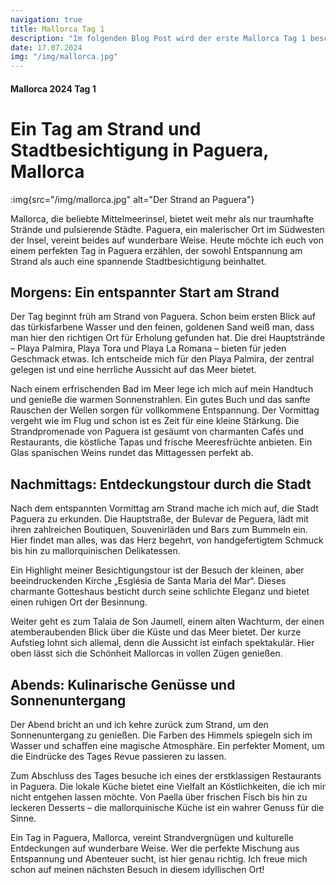 ```yaml
---
navigation: true
title: Mallorca Tag 1
description: "Im folgenden Blog Post wird der erste Mallorca Tag 1 beschrieben"
date: 17.07.2024
img: "/img/mallorca.jpg"
---
```


#### Mallorca 2024 Tag 1

# Ein Tag am Strand und Stadtbesichtigung in Paguera, Mallorca

:img{src="/img/mallorca.jpg" alt="Der Strand an Paguera"}

Mallorca, die beliebte Mittelmeerinsel, bietet weit mehr als nur traumhafte
Strände und pulsierende Städte. Paguera, ein malerischer Ort im Südwesten der
Insel, vereint beides auf wunderbare Weise. Heute möchte ich euch von einem
perfekten Tag in Paguera erzählen, der sowohl Entspannung am Strand als auch
eine spannende Stadtbesichtigung beinhaltet.

## Morgens: Ein entspannter Start am Strand

Der Tag beginnt früh am Strand von Paguera. Schon beim ersten Blick auf das
türkisfarbene Wasser und den feinen, goldenen Sand weiß man, dass man hier den
richtigen Ort für Erholung gefunden hat. Die drei Hauptstrände – Playa Palmira,
Playa Tora und Playa La Romana – bieten für jeden Geschmack etwas. Ich
entscheide mich für den Playa Palmira, der zentral gelegen ist und eine
herrliche Aussicht auf das Meer bietet.

Nach einem erfrischenden Bad im Meer lege ich mich auf mein Handtuch und genieße
die warmen Sonnenstrahlen. Ein gutes Buch und das sanfte Rauschen der Wellen
sorgen für vollkommene Entspannung. Der Vormittag vergeht wie im Flug und schon
ist es Zeit für eine kleine Stärkung. Die Strandpromenade von Paguera ist
gesäumt von charmanten Cafés und Restaurants, die köstliche Tapas und frische
Meeresfrüchte anbieten. Ein Glas spanischen Weins rundet das Mittagessen perfekt
ab.

## Nachmittags: Entdeckungstour durch die Stadt

Nach dem entspannten Vormittag am Strand mache ich mich auf, die Stadt Paguera
zu erkunden. Die Hauptstraße, der Bulevar de Peguera, lädt mit ihren zahlreichen
Boutiquen, Souvenirläden und Bars zum Bummeln ein. Hier findet man alles, was
das Herz begehrt, von handgefertigtem Schmuck bis hin zu mallorquinischen
Delikatessen.

Ein Highlight meiner Besichtigungstour ist der Besuch der kleinen, aber
beeindruckenden Kirche „Església de Santa Maria del Mar“. Dieses charmante
Gotteshaus besticht durch seine schlichte Eleganz und bietet einen ruhigen Ort
der Besinnung.

Weiter geht es zum Talaia de Son Jaumell, einem alten Wachturm, der einen
atemberaubenden Blick über die Küste und das Meer bietet. Der kurze Aufstieg
lohnt sich allemal, denn die Aussicht ist einfach spektakulär. Hier oben lässt
sich die Schönheit Mallorcas in vollen Zügen genießen.

## Abends: Kulinarische Genüsse und Sonnenuntergang

Der Abend bricht an und ich kehre zurück zum Strand, um den Sonnenuntergang zu
genießen. Die Farben des Himmels spiegeln sich im Wasser und schaffen eine
magische Atmosphäre. Ein perfekter Moment, um die Eindrücke des Tages Revue
passieren zu lassen.

Zum Abschluss des Tages besuche ich eines der erstklassigen Restaurants in
Paguera. Die lokale Küche bietet eine Vielfalt an Köstlichkeiten, die ich mir
nicht entgehen lassen möchte. Von Paella über frischen Fisch bis hin zu leckeren
Desserts – die mallorquinische Küche ist ein wahrer Genuss für die Sinne.

Ein Tag in Paguera, Mallorca, vereint Strandvergnügen und kulturelle
Entdeckungen auf wunderbare Weise. Wer die perfekte Mischung aus Entspannung und
Abenteuer sucht, ist hier genau richtig. Ich freue mich schon auf meinen
nächsten Besuch in diesem idyllischen Ort!
